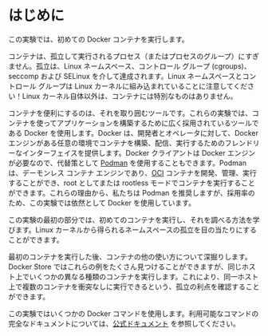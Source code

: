 # はじめに

この実験では、初めての Docker コンテナを実行します。

コンテナは、孤立して実行されるプロセス（またはプロセスのグループ）にすぎません。孤立は、Linux ネームスペース、コントロール グループ (cgroups)、seccomp および SELinux を介して達成されます。Linux ネームスペースとコントロール グループは Linux カーネルに組み込まれていることに注意してください！Linux カーネル自体以外は、コンテナには特別なものはありません。

コンテナを便利にするのは、それを取り囲むツールです。これらの実験では、コンテナを使ってアプリケーションを構築するために広く採用されているツールである Docker を使用します。Docker は、開発者とオペレータに対して、Docker エンジンがある任意の環境でコンテナを構築、配信、実行するためのフレンドリーなインターフェイスを提供します。Docker クライアントは Docker エンジンが必要なので、代替策として [Podman](https://podman.io/) を使用することもできます。Podman は、デーモンレス コンテナ エンジンであり、[OCI](https://opencontainers.org/) コンテナを開発、管理、実行することができ、root としてまたは rootless モードでコンテナを実行することができます。これらの理由から、私たちは Podman を推奨しますが、採用率のため、この実験では依然として Docker を使用しています。

この実験の最初の部分では、初めてのコンテナを実行し、それを調べる方法を学びます。Linux カーネルから得られるネームスペースの孤立を目の当たりにすることができます。

最初のコンテナを実行した後、コンテナの他の使い方について深掘りします。Docker Store ではこれらの例をたくさん見つけることができますが、同じホスト上でいくつかの異なる種類のコンテナを実行します。これにより、同一ホスト上で複数のコンテナを衝突なしに実行できるという、孤立の利点を確認することができます。

この実験ではいくつかの Docker コマンドを使用します。利用可能なコマンドの完全なドキュメントについては、[公式ドキュメント](https://docs.docker.com/) を参照してください。
